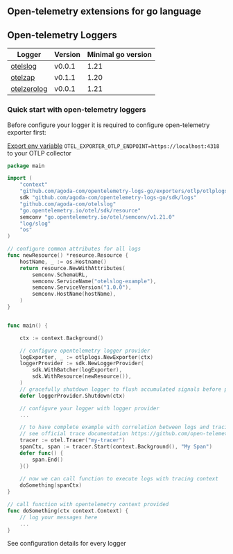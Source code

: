 Open-telemetry extensions for go language
---

## Open-telemetry Loggers

| Logger                     | Version | Minimal go version |
|----------------------------|---------|--------------------|
| [otelslog](otelslog)       | v0.0.1  | 1.21               |
| [otelzap](otelzap)         | v0.1.1  | 1.20               |
| [otelzerolog](otelzerolog) | v0.0.1  | 1.21               |

### Quick start with open-telemetry loggers

Before configure your logger it is required to configure open-telemetry exporter first:

[Export env variable](https://opentelemetry.io/docs/concepts/sdk-configuration/otlp-exporter-configuration/#otel_exporter_otlp_endpoint)  `OTEL_EXPORTER_OTLP_ENDPOINT=https://localhost:4318`
to your OTLP collector

```go
package main

import (
	"context"
	"github.com/agoda-com/opentelemetry-logs-go/exporters/otlp/otlplogs"
	sdk "github.com/agoda-com/opentelemetry-logs-go/sdk/logs"
	"github.com/agoda-com/otelslog"
	"go.opentelemetry.io/otel/sdk/resource"
	semconv "go.opentelemetry.io/otel/semconv/v1.21.0"
	"log/slog"
	"os"
)

// configure common attributes for all logs
func newResource() *resource.Resource {
	hostName, _ := os.Hostname()
	return resource.NewWithAttributes(
		semconv.SchemaURL,
		semconv.ServiceName("otelslog-example"),
		semconv.ServiceVersion("1.0.0"),
		semconv.HostName(hostName),
	)
}


func main() {

	ctx := context.Background()

	// configure opentelemetry logger provider
	logExporter, _ := otlplogs.NewExporter(ctx)
	loggerProvider := sdk.NewLoggerProvider(
		sdk.WithBatcher(logExporter),
		sdk.WithResource(newResource()),
	)
	// gracefully shutdown logger to flush accumulated signals before program finish
	defer loggerProvider.Shutdown(ctx)

	// configure your logger with logger provider
	...

	// to have complete example with correlation between logs and tracing start new span
	// see official trace documentation https://github.com/open-telemetry/opentelemetry-go
	tracer := otel.Tracer("my-tracer")
	spanCtx, span := tracer.Start(context.Background(), "My Span")
	defer func() {
		span.End()
	}()
	
	// now we can call function to execute logs with tracing context
	doSomething(spanCtx)
}

// call function with opentelemetry context provided
func doSomething(ctx context.Context) {
	// log your messages here
	...
}
```
See configuration details for every logger
